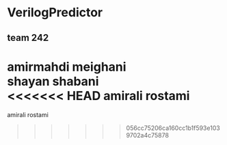 # VerilogPredictor

## team 242 <br>
amirmahdi meighani<br>
shayan shabani<br>
<<<<<<< HEAD
amirali rostami<br>
=======
amirali rostami<br>
>>>>>>> 056cc75206ca160cc1b1f593e1039702a4c75878
